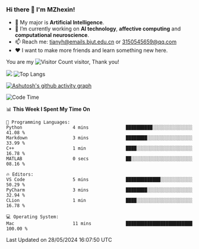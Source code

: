 ### Hi there 👋 I'm MZhexin!

- 💬 My major is **Artificial Intelligence**.
- 🔭 I’m currently working on **AI technology**, **affective computing** and **computational neuroscience**.
- 📫 Reach me: <tianyh@emails.bjut.edu.cn> or <3150545659@qq.com>
- :heart: I want to make more friends and learn something new here.

You are my ![Visitor Count](https://profile-counter.glitch.me/MZhexin/count.svg) visitor, Thank you!

 ![](https://github-readme-stats.vercel.app/api?username=MZhexin&show_icons=true&theme=transparent) ![Top Langs](https://github-readme-stats.vercel.app/api/top-langs/?username=MZhexin&layout=compact&theme=tokyonight) 

[![Ashutosh's github activity graph](https://github-readme-activity-graph.vercel.app/graph?username=MZhexin)](https://github.com/ashutosh00710/github-readme-activity-graph)



<!--START_SECTION:waka-->
![Code Time](http://img.shields.io/badge/Code%20Time-276%20hrs%2046%20mins-blue)

📊 **This Week I Spent My Time On** 

```text
💬 Programming Languages: 
Python                   4 mins              ██████████░░░░░░░░░░░░░░░   41.08 % 
Markdown                 3 mins              ████████░░░░░░░░░░░░░░░░░   33.99 % 
C++                      1 min               ████░░░░░░░░░░░░░░░░░░░░░   16.78 % 
MATLAB                   0 secs              ██░░░░░░░░░░░░░░░░░░░░░░░   08.16 % 

🔥 Editors: 
VS Code                  5 mins              █████████████░░░░░░░░░░░░   50.29 % 
PyCharm                  3 mins              ████████░░░░░░░░░░░░░░░░░   32.94 % 
CLion                    1 min               ████░░░░░░░░░░░░░░░░░░░░░   16.78 % 

💻 Operating System: 
Mac                      11 mins             █████████████████████████   100.00 % 
```


 Last Updated on 28/05/2024 16:07:50 UTC
<!--END_SECTION:waka-->


